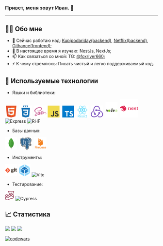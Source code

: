 ### Привет, меня зовут Иван. 👋
---

## 🙋‍♂ Обо мне

- 🔭 Сейчас работаю над: [Kupipodariday(backend)](https://github.com/foxriver660/kupipodariday), [Netflix(backend)](https://github.com/foxriver660/netflix-backend), [Githance(frontend)](https://github.com/Githance/frontend);
- 🌱 В настоящее время я изучаю: NestJs, NextJs;
- 📫 Как связаться со мной: TG: [@foxriver660](http://t.me/foxriver660 "Telegram channel");
- ⚡ К чему стремлюсь:  Писать чистый и легко поддерживаемый код.

## 🔨 Используемые технологии

+ Языки и библиотеки:
<div><img src="https://github.com/devicons/devicon/blob/master/icons/html5/html5-original.svg" title="HTML5" alt="HTML" width="40" height="40" />&nbsp; <img src="https://github.com/devicons/devicon/blob/master/icons/css3/css3-plain-wordmark.svg" title="CSS3" alt="CSS" width="40" height="40" />&nbsp; <img src="https://github.com/devicons/devicon/blob/master/icons/sass/sass-original.svg" title="Sass" alt="Sass" width="40" height="40" />&nbsp;<img src="https://github.com/devicons/devicon/blob/master/icons/javascript/javascript-original.svg" title="JavaScript" alt="JavaScript" width="40" height="40" />&nbsp; <img src="https://github.com/devicons/devicon/blob/master/icons/typescript/typescript-original.svg" title="TypeScript" alt="TypeScript" width="40" height="40" />&nbsp; <img src="https://github.com/devicons/devicon/blob/master/icons/react/react-original-wordmark.svg" title="React" alt="React" width="40" height="40" />&nbsp; <img src="https://github.com/devicons/devicon/blob/master/icons/redux/redux-original.svg" title="Redux" alt="Redux" width="40" height="40" />&nbsp; <img src="https://github.com/devicons/devicon/blob/master/icons/nodejs/nodejs-original-wordmark.svg" title="Node.js" alt="Node.js" width="40" height="50" />&nbsp; <img src="https://github.com/devicons/devicon/blob/master/icons/nestjs/nestjs-plain-wordmark.svg" title="NestJS" alt="NestJS" width="60" height="60" />&nbsp; <img src="https://img.shields.io/badge/express.js-%23404d59.svg?style=for-the-badge&logo=express&logoColor=%2361DAFB" title="Express" alt="Express" width="65" height="30" /> <img src="https://img.shields.io/badge/React%20Hook%20Form-%23EC5990.svg?style=for-the-badge&logo=reacthookform&logoColor=white" title="RHF" alt="RHF" width="75" height="30"/></div>


+ Базы данных:

<div> <img src="https://github.com/devicons/devicon/blob/master/icons/mongodb/mongodb-original.svg" title="MongoDB" alt="MongoDB" width="40" height="40"/>&nbsp; <img src="https://github.com/devicons/devicon/blob/master/icons/postgresql/postgresql-original.svg" title="PostgreSQL" alt="PostgreSQL" width="40" height="40"/>&nbsp; <img src="https://github.com/devicons/devicon/blob/master/icons/firebase/firebase-plain-wordmark.svg" title="Firebase" alt="Firebase" width="40" height="40"/>&nbsp; </div>

+ Инструменты:

<div> <img src="https://github.com/devicons/devicon/blob/master/icons/git/git-original-wordmark.svg" title="Git" alt="Git" width="40" height="40"/> <img src="https://github.com/devicons/devicon/blob/master/icons/webpack/webpack-original.svg" title="Webpack" alt="Webpack" width="40" height="40"/> <img src="https://img.shields.io/badge/vite-%23646CFF.svg?style=for-the-badge&logo=vite&logoColor=white" title="Vite" alt="Vite" width="65" height="30"/> </div>

+ Тестирование:

<div> <img src="https://github.com/devicons/devicon/blob/master/icons/jest/jest-plain.svg" title="Jest" alt="Jest" width="30" height="30"/> <img src="https://img.shields.io/badge/-cypress-%23E5E5E5?style=for-the-badge&logo=cypress&logoColor=058a5e" title="Cypress" alt="Cypress" width="65" height="30"/> </div>



## 📈 Статистика
![](https://github-profile-summary-cards.vercel.app/api/cards/profile-details?username=Foxriver660&theme=github)
![](https://github-profile-summary-cards.vercel.app/api/cards/most-commit-language?username=Foxriver660&theme=github) ![](https://github-profile-summary-cards.vercel.app/api/cards/stats?username=Foxriver660&theme=github)


[![codewars](https://www.codewars.com/users/foxriver660/badges/large)](https://www.codewars.com/users/foxriver660)  
